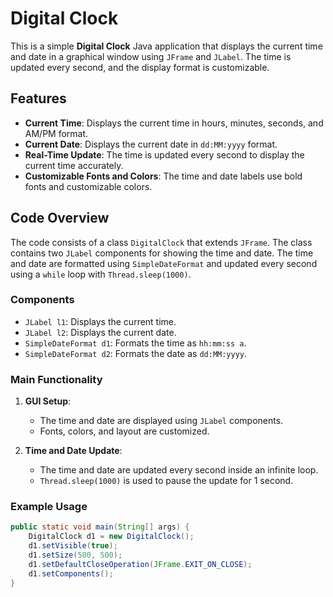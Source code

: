 # Digital Clock

This is a simple **Digital Clock** Java application that displays the current time and date in a graphical window using `JFrame` and `JLabel`. The time is updated every second, and the display format is customizable.

## Features

- **Current Time**: Displays the current time in hours, minutes, seconds, and AM/PM format.
- **Current Date**: Displays the current date in `dd:MM:yyyy` format.
- **Real-Time Update**: The time is updated every second to display the current time accurately.
- **Customizable Fonts and Colors**: The time and date labels use bold fonts and customizable colors.


## Code Overview

The code consists of a class `DigitalClock` that extends `JFrame`. The class contains two `JLabel` components for showing the time and date. The time and date are formatted using `SimpleDateFormat` and updated every second using a `while` loop with `Thread.sleep(1000)`.

### Components

- `JLabel l1`: Displays the current time.
- `JLabel l2`: Displays the current date.
- `SimpleDateFormat d1`: Formats the time as `hh:mm:ss a`.
- `SimpleDateFormat d2`: Formats the date as `dd:MM:yyyy`.

### Main Functionality

1. **GUI Setup**: 
   - The time and date are displayed using `JLabel` components.
   - Fonts, colors, and layout are customized.
   
2. **Time and Date Update**: 
   - The time and date are updated every second inside an infinite loop.
   - `Thread.sleep(1000)` is used to pause the update for 1 second.

### Example Usage

```java
public static void main(String[] args) {
    DigitalClock d1 = new DigitalClock();
    d1.setVisible(true);
    d1.setSize(500, 500);
    d1.setDefaultCloseOperation(JFrame.EXIT_ON_CLOSE);
    d1.setComponents();
}
